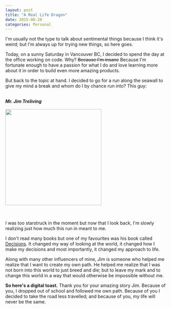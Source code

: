 ```yaml
---
layout: post
title: "A Real Life Dragon"
date: 2015-06-20
categories: Personal
---
```


I'm usually not the type to talk about sentimental things because I think it's weird; but I'm always up for trying new things, so here goes.

Today, on a sunny Saturday in Vancouver BC, I decided to spend the day at the office working on code. Why? <strike>Because I'm insane</strike> Because I'm fortunate enough to have a passion for what I do and love learning more about it in order to build even more amazing products.

But back to the topic at hand. I decided to go for a run along the seawall to give my mind a break and whom do I by chance run into? This guy:

<br>
<strong><em>Mr. Jim Treliving</em></strong>
<img src="{{ base.url }}/assets/jim.jpg" style="height:300px;display:block;margin:1rem 0;">
<br>

I was too starstruck in the moment but now that I look back, I'm slowly realizing just how much this run in meant to me.

I don't read many books but one of my favourites was his book called [Decisions][book]. It changed my way of looking at the world, it changed how I make my decisions and most importantly, it changed my approach to life.

Along with many other influencers of mine, Jim is someone who helped me realize that I want to create my own path. He helped me realize that I was not born into this world to just breed and die; but to leave my mark and to change this world in a way that would otherwise be impossible without me.

<strong>So here's a digital toast.</strong> Thank you for your amazing story Jim. Because of you, I dropped out of school and followed me own path. Because of you I decided to take the road less travelled; and because of you, my life will never be the same. 


[book]: http://www.amazon.ca/Decisions-Making-Right-Righting-Wrong/dp/1443411817

